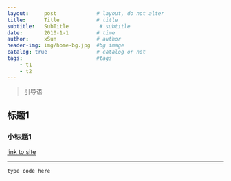 ```yaml
---
layout:     post             # layout, do not alter
title:      Title            # title
subtitle:   SubTitle  		  # subtitle
date:       2010-1-1         # time
author:     xSun             # author
header-img: img/home-bg.jpg  #bg image
catalog: true                # catalog or not
tags:                        #tags
    - t1
    - t2
---
```


> 引导语

## 标题1
### 小标题1

[link to site][1]

---

```
type code here

```

[^_^]: refs here:

[1]:http://www.xsun24.top/